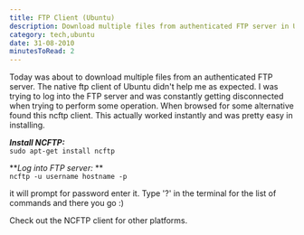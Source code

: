 ```yaml
---
title: FTP Client (Ubuntu)
description: Download multiple files from authenticated FTP server in Ubuntu.
category: tech,ubuntu
date: 31-08-2010
minutesToRead: 2
---
```


Today was about to download multiple files from an authenticated FTP server. The native ftp client of Ubuntu didn't help me as expected. I was trying to log into the FTP server and was constantly getting disconnected when trying to perform some operation. When browsed for some alternative found this ncftp client. This actually worked instantly and was pretty easy in installing.

**_Install NCFTP:_**  
`sudo apt-get install ncftp`

***Log into FTP server:* **  
`ncftp -u username hostname -p`

it will prompt for password enter it. Type '?' in the terminal for the list of commands and there you go :)

Check out the NCFTP client for other platforms.
